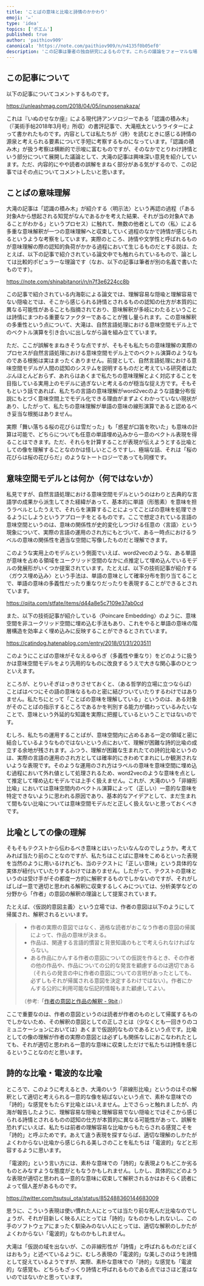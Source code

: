 ```yaml
---
title: 'ことばの意味と比喩と詩情のかかわり'
emoji: '✏️'
type: 'idea'
topics: ['ポエム']
published: true
author: 'paithiov909'
canonical: 'https://note.com/paithiov909/n/n4135f0b05ef0'
description: 'この記事は筆者の独自研究によるものです。これらの議論をフォーマルな場に持ち込む場合には、内容を慎重に検討し、必ず充分な裏付けをおこなうようにしてください。'
---
```


## この記事について

以下の記事についてコメントするものです。

https://unleashmag.com/2018/04/05/inunosenakaza/

これは『いぬのせなか座』による現代詩アンソロジーである「認識の積み木」（『美術手帖2018年3月号』所収）の書評記事で、大滝瓶太というライターによって書かれたものです。内容としては私たちが〈詩〉を読むときに感じる詩情の源泉と考えられる要素について手短に考察するものになっています。「認識の積み木」が扱う考察は横断的で示唆に富むものですが、そのなかでとりわけ詩情という部分について展開した議論として、大滝の記事は興味深い意見を紹介しています。ただ、内容的にやや読者の誤解をまねく部分がある気がするので、この記事ではその点についてコメントしたいと思います。

## ことばの意味理解

大滝の記事は「認識の積み木」が紹介する〈明示法〉という再認の過程（「ある対象Aから想起される知覚がなんであるかを考えた結果、それが当の対象Aであることがわかる」というプロセス）に触れて、無数の他者としての〈私〉による多重な意味解釈が一つの意味理解へと収束していく過程のなかで詩情が感じられるというような考察をしています。実際のところ、詩情や文学性と呼ばれるものが意味理解の際の認知的負荷がかかる過程において生じるものだとする説は、たとえば、以下の記事で紹介されている論文中でも触れられているもので、論としては比較的ポピュラーな理論です（なお、以下の記事は筆者が別の名義で書いたものです）。

https://note.com/shinabitanori/n/n7f3e6224cc8b

この記事で紹介されている内海彰による論文では、理解容易な隠喩と理解容易でない隠喩とでは、そこから感じられる詩情とされるものの認知の仕方が本質的に異なる可能性があることも指摘されており、意味解釈が多岐にわたるということは詩情にまつわる重要なファクターであることが推し量られます。この意味解釈の多重性という点について、大滝は、自然言語処理における意味空間モデル上でのベクトル演算を引き合いに出しながら論を組み立てています。

ただ、ここが誤解をまねきそうな点ですが、そもそも私たちの意味理解の実際のプロセスが自然言語処理における意味空間モデル上でのベクトル演算のようなものである根拠は実はまったくありません。前提として、自然言語処理における意味空間モデルが人間の認知のシステムを説明するものだと考えている研究者はたぶんほとんどおらず、あれらはあくまで私たちの意味理解とよく対応することを目指している実用上のモデルに過ぎないと考えるのが穏当な捉え方です。そもそもという話であれば、私たちの言語の意味理解がword2vecのような語彙分布仮説にもとづく意味空間上でモデル化できる理由がまずよくわかっていない現状があり、したがって、私たちの意味理解が単語の意味の線形演算であると認めるべき妥当な根拠はありません。

実際「舞い落ちる桜の花びらは雪だった」も「惑星が口笛を吹いた」も意味の計算は可能で、どちらについても任意の単語埋め込みから一意のベクトル表現を得ることはできます。ただ、それらを計算することが表現が伝えようとする比喩としての像を理解することなのかは怪しいところですし、極端な話、それは「桜の花びらは桜の花びらだ」のようなトートロジーであっても同様です。

## 意味空間モデルとは何か（何ではないか）

私見ですが、自然言語処理における意味空間モデルというのはわりと古典的な言語学の成果から派生してきた経緯があって、基本的に単語（形態素）を意味を担うラベルとしたうえで、それらを演算することによってことばの意味を処理できるようにしようというアプローチをとるものです。ここで想定されている言語の意味空間というのは、意味の関係性が史的変化しつづける任意の〈言語〉という現象について、実際の言語の運用のされ方にもとづいて、ある一時点におけるラベルの意味の関係性を適当な空間に写像したものだと理解できます。

このような実用上のモデルという側面でいえば、word2vecのような、ある単語が意味を占める領域をユークリッド空間のなかに点推定して埋め込んでいるモデルの発展形がいくつか提案されています。たとえば、以下の技術記事が紹介する〈ガウス埋め込み〉という手法は、単語の意味として確率分布を割り当てることで、単語の意味の多義性だったり重なりだったりを表現することができるとされています。

https://qiita.com/stfate/items/d44a8e5c7109e37ab0cd

また、以下の技術記事が紹介している〈Poincare Embedding〉のように、意味空間を非ユークリッド空間に埋め込む手法もあり、これをやると単語の意味の階層構造を効率よく埋め込みに反映することができるとされています。

https://catindog.hatenablog.com/entry/2018/01/31/203511

このようにことばの意味がそなえるゆらぎ（多義性や重なり）をどのように扱うかは意味空間モデルをより汎用的なものに改良するうえで大きな関心事のひとつといえます。

ところが、とりいそぎはっきりさせておくと、（ある哲学的立場に立つならば）ことばはべつにその語の意味なるものと密に結びついていたりするわけではありません。私たちにとって「ことばの意味を理解している」というのは、ある対象がそのことばの指示するところであるかを判別する能力が備わっているみたいなことで、意味という外延的な知識を実際に把握しているということではないのです。

むしろ、私たちの運用することばが、意味空間内に占めるある一定の領域と密に結合しているようなものではないという点において、理解が困難な詩的比喩の成立する余地が残されます。ふつう、理解が困難な生まれたての詩的比喩というのは、実際の言語の運用のされ方としては確率的にきわめてまれにしか観測されないような表現です。そのような運用のされ方はラベルの意味を意味空間に埋め込む過程において外れ値として処理されるため、word2vecのような意味を点として推定して埋め込むモデルでは上手く扱えません。これが、大滝のいう「非線形比喩」においては意味空間内のベクトル演算によって（正しい）一意的な意味を特定できないように思われる原因であり、基本的なアイデアとして、まだ生まれて間もない比喩については意味空間モデルだと正しく扱えないと思っておくべきです。

## 比喩としての像の理解

そもそもテクストから伝わるべき意味とはいったいなんなのでしょうか。考えてみれば当たり前のことなのですが、私たちはことばに意味をこめるといった表現を当然のように用いるけれども、当のテクストに「正しい意味」という具体的な実体が紐付いていたりするわけではありません。したがって、テクストの意味というのは受け手がその都度一方的に解釈するものでしかないのですが、それがしばしば一意で適切と思われる解釈に収束するしくみについては、分析美学などの分野から「作者」の意図の解釈の理論として提案されています。

たとえば、〈仮説的意図主義〉という立場では、作者の意図は以下のようにして帰属され、解釈されるといいます。

> * 作者の実際の意図ではなく、適格な読者がおこなう作者の意図の帰属によって、作品の意味が決まる。
> * 作品は、関連する言語的慣習と背景知識のもとで考えられなければならない。
> * ある作品にかんする作者の意図についての仮説を作るとき、その作者の他の作品や、作品についての公的な発言を顧慮するのは適切である（それらの発言の中に作者の意図についての言明があったとしても、必ずしもそれが帰属される意図を決定するわけではない）。作者にかんする公的に利用可能な伝記的情報もまた顧慮してよい。
>
> （参考:「[作者の意図と作品の解釈 - 9bit](http://9bit.99ing.net/Entry/34/)」）

ここで重要なのは、作者の意図というのは読者が作者のものとして帰属するものでしかないため、その解釈の意図としての正しさとは（少なくとも一回きりのコミュニケーションにおいては）あくまで仮説的なものであるという点です。比喩としての像の理解が作者の実際の意図とは必ずしも関係なしにおこなわれたとしても、それが適切と思われる一意的な意味に収束しただけで私たちは詩情を感じるということなのだと思います。

## 詩的な比喩・電波的な比喩

ところで、このように考えるとき、大滝のいう「非線形比喩」というのはその解釈として適切と考えられる一意的な像を結ばないという点で、素朴な意味での「詩的」な感覚をもたらす比喩とはいえません。上でさらっと触れましたが、内海が報告したように、理解容易な隠喩と理解容易でない隠喩とではそこから感じられる詩情とされるものの認知の仕方が本質的に異なる可能性があって、誤解を恐れずにいえば、私たちは前者の理解容易な比喩からもたらされる感覚こそを「詩的」と呼ぶためです。あえて違う表現を探すならば、適切な理解のしかたがよくわからない比喩から感じられる美しさのことを私たちは「電波的」などと形容するように思います。

「電波的」という言い方には、素朴な意味での「詩的」な表現よりもどこか劣るものとみなすような態度がともなうかもしれません。しかし、具体的にどのような表現が適切と思われる一意的な意味に収束して解釈されるかはおそらく読者によって個人差があるものです。

https://twitter.com/tsutsui_ota/status/852488360144683009

思うに、こういう表現は使い慣れた人にとっては当たり前な死んだ比喩なのでしょうが、それが目新しく映る人にとっては「詩的」なものかもしれないし、この手のソフトウェアにまったく馴染みのない人にとっては、適切な解釈のしかたがよくわからない「電波的」なものかもしれません。

大滝は「仮説の域を出ないが、この非線形性が「詩情」と呼ばれるものだとぼくはおもう」と述べているように、むしろ表現の「電波的」な美しさのほうを詩情として捉えているようですが、実際、素朴な意味での「詩的」な感覚も「電波的」な感覚も、どちらもざっくり詩情と呼ばれるものである点ではさほど差はないのではないかと思っています。  



